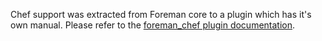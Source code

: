 Chef support was extracted from Foreman core to a plugin which has it's own manual. Please refer to the [foreman_chef plugin documentation](/plugins/foreman_chef/0.1/).
